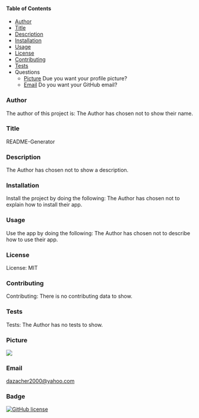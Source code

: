 #### Table of Contents

* [Author](#author)
* [Title](#title)
* [Description](#description)
* [Installation](#installation)
* [Usage](#usage)
* [License](#license)
* [Contributing](#contributing)
* [Tests](#tests)
* Questions
    * [Picture](#picture) Due you want your profile picture?
    * [Email](#email) Do you want your GitHub email?
    
### Author

The author of this project is: The Author has chosen not to show their name.

### Title

README-Generator

### Description

The Author has chosen not to show a description.

### Installation

Install the project by doing the following: The Author has chosen not to explain how to install their app.

### Usage

Use the app by doing the following: The Author has chosen not to describe how to use their app.

### License

License: MIT

### Contributing

Contributing: There is no contributing data to show.

### Tests

Tests: The Author has no tests to show.

### Picture

<img src="https://avatars3.githubusercontent.com/u/61209724?v=4"/>

### Email

dazacher2000@yahoo.com

### Badge

[![GitHub license](https://img.shields.io/badge/license-MIT-brightgreen.svg)](https://api.github.com/dazacher/README-Generator)
